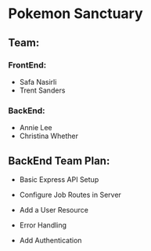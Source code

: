 # Pokemon Sanctuary

## Team:

### FrontEnd:

- Safa Nasirli
- Trent Sanders

### BackEnd:

- Annie Lee
- Christina Whether

## BackEnd Team Plan:

- Basic Express API Setup
- Configure Job Routes in Server
- Add a User Resource

- Error Handling
- Add Authentication
